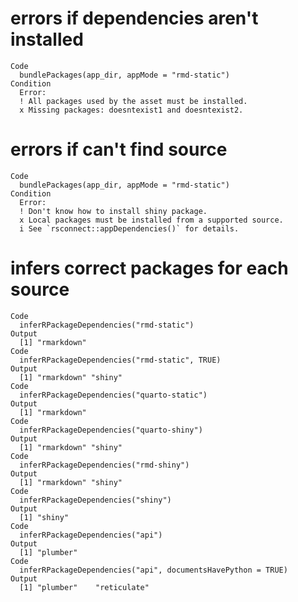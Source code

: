 # errors if dependencies aren't installed

    Code
      bundlePackages(app_dir, appMode = "rmd-static")
    Condition
      Error:
      ! All packages used by the asset must be installed.
      x Missing packages: doesntexist1 and doesntexist2.

# errors if can't find source

    Code
      bundlePackages(app_dir, appMode = "rmd-static")
    Condition
      Error:
      ! Don't know how to install shiny package.
      x Local packages must be installed from a supported source.
      i See `rsconnect::appDependencies()` for details.

# infers correct packages for each source

    Code
      inferRPackageDependencies("rmd-static")
    Output
      [1] "rmarkdown"
    Code
      inferRPackageDependencies("rmd-static", TRUE)
    Output
      [1] "rmarkdown" "shiny"    
    Code
      inferRPackageDependencies("quarto-static")
    Output
      [1] "rmarkdown"
    Code
      inferRPackageDependencies("quarto-shiny")
    Output
      [1] "rmarkdown" "shiny"    
    Code
      inferRPackageDependencies("rmd-shiny")
    Output
      [1] "rmarkdown" "shiny"    
    Code
      inferRPackageDependencies("shiny")
    Output
      [1] "shiny"
    Code
      inferRPackageDependencies("api")
    Output
      [1] "plumber"
    Code
      inferRPackageDependencies("api", documentsHavePython = TRUE)
    Output
      [1] "plumber"    "reticulate"

